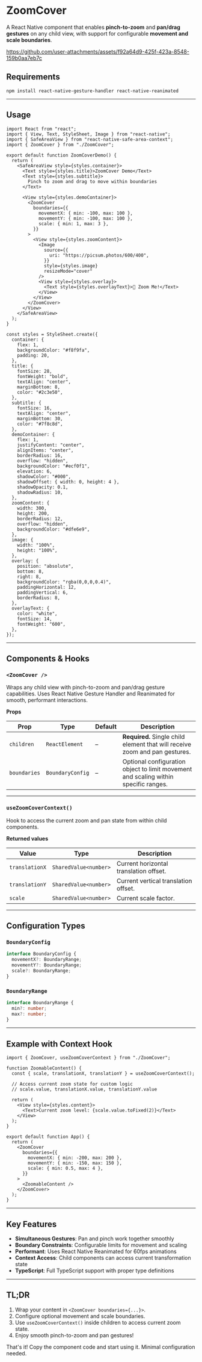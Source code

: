 # ZoomCover

A React Native component that enables **pinch-to-zoom** and **pan/drag gestures** on any child view, with support for configurable **movement and scale boundaries**.

https://github.com/user-attachments/assets/f92a64d9-425f-423a-8548-159b0aa7eb7c

## Requirements

```
npm install react-native-gesture-handler react-native-reanimated
```

---

## Usage

```tsx
import React from "react";
import { View, Text, StyleSheet, Image } from "react-native";
import { SafeAreaView } from "react-native-safe-area-context";
import { ZoomCover } from "./ZoomCover";

export default function ZoomCoverDemo() {
  return (
    <SafeAreaView style={styles.container}>
      <Text style={styles.title}>ZoomCover Demo</Text>
      <Text style={styles.subtitle}>
        Pinch to zoom and drag to move within boundaries
      </Text>

      <View style={styles.demoContainer}>
        <ZoomCover
          boundaries={{
            movementX: { min: -100, max: 100 },
            movementY: { min: -100, max: 100 },
            scale: { min: 1, max: 3 },
          }}
        >
          <View style={styles.zoomContent}>
            <Image
              source={{
                uri: "https://picsum.photos/600/400",
              }}
              style={styles.image}
              resizeMode="cover"
            />
            <View style={styles.overlay}>
              <Text style={styles.overlayText}>📸 Zoom Me!</Text>
            </View>
          </View>
        </ZoomCover>
      </View>
    </SafeAreaView>
  );
}

const styles = StyleSheet.create({
  container: {
    flex: 1,
    backgroundColor: "#f8f9fa",
    padding: 20,
  },
  title: {
    fontSize: 28,
    fontWeight: "bold",
    textAlign: "center",
    marginBottom: 8,
    color: "#2c3e50",
  },
  subtitle: {
    fontSize: 16,
    textAlign: "center",
    marginBottom: 30,
    color: "#7f8c8d",
  },
  demoContainer: {
    flex: 1,
    justifyContent: "center",
    alignItems: "center",
    borderRadius: 16,
    overflow: "hidden",
    backgroundColor: "#ecf0f1",
    elevation: 6,
    shadowColor: "#000",
    shadowOffset: { width: 0, height: 4 },
    shadowOpacity: 0.1,
    shadowRadius: 10,
  },
  zoomContent: {
    width: 300,
    height: 200,
    borderRadius: 12,
    overflow: "hidden",
    backgroundColor: "#dfe6e9",
  },
  image: {
    width: "100%",
    height: "100%",
  },
  overlay: {
    position: "absolute",
    bottom: 8,
    right: 8,
    backgroundColor: "rgba(0,0,0,0.4)",
    paddingHorizontal: 12,
    paddingVertical: 6,
    borderRadius: 8,
  },
  overlayText: {
    color: "white",
    fontSize: 14,
    fontWeight: "600",
  },
});
```

---

## Components & Hooks

### `<ZoomCover />`

Wraps any child view with pinch-to-zoom and pan/drag gesture capabilities. Uses React Native Gesture Handler and Reanimated for smooth, performant interactions.

**Props**

| Prop         | Type             | Default | Description                                                                         |
| ------------ | ---------------- | ------- | ----------------------------------------------------------------------------------- |
| `children`   | `ReactElement`   | –       | **Required.** Single child element that will receive zoom and pan gestures.         |
| `boundaries` | `BoundaryConfig` | –       | Optional configuration object to limit movement and scaling within specific ranges. |

---

### `useZoomCoverContext()`

Hook to access the current zoom and pan state from within child components.

**Returned values**

| Value          | Type                  | Description                            |
| -------------- | --------------------- | -------------------------------------- |
| `translationX` | `SharedValue<number>` | Current horizontal translation offset. |
| `translationY` | `SharedValue<number>` | Current vertical translation offset.   |
| `scale`        | `SharedValue<number>` | Current scale factor.                  |

---

## Configuration Types

### `BoundaryConfig`

```typescript
interface BoundaryConfig {
  movementX?: BoundaryRange;
  movementY?: BoundaryRange;
  scale?: BoundaryRange;
}
```

### `BoundaryRange`

```typescript
interface BoundaryRange {
  min?: number;
  max?: number;
}
```

---

## Example with Context Hook

```tsx
import { ZoomCover, useZoomCoverContext } from "./ZoomCover";

function ZoomableContent() {
  const { scale, translationX, translationY } = useZoomCoverContext();

  // Access current zoom state for custom logic
  // scale.value, translationX.value, translationY.value

  return (
    <View style={styles.content}>
      <Text>Current zoom level: {scale.value.toFixed(2)}</Text>
    </View>
  );
}

export default function App() {
  return (
    <ZoomCover
      boundaries={{
        movementX: { min: -200, max: 200 },
        movementY: { min: -150, max: 150 },
        scale: { min: 0.5, max: 4 },
      }}
    >
      <ZoomableContent />
    </ZoomCover>
  );
}
```

---

## Key Features

- **Simultaneous Gestures**: Pan and pinch work together smoothly
- **Boundary Constraints**: Configurable limits for movement and scaling
- **Performant**: Uses React Native Reanimated for 60fps animations
- **Context Access**: Child components can access current transformation state
- **TypeScript**: Full TypeScript support with proper type definitions

---

## TL;DR

1. Wrap your content in `<ZoomCover boundaries={...}>`.
2. Configure optional movement and scale boundaries.
3. Use `useZoomCoverContext()` inside children to access current zoom state.
4. Enjoy smooth pinch-to-zoom and pan gestures!

That's it! Copy the component code and start using it. Minimal configuration needed.

